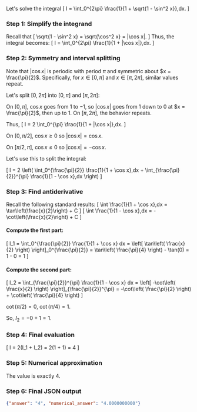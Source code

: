 Let's solve the integral
\[
I = \int_0^{2\pi} \frac{1}{1 + \sqrt{1 - \sin^2 x}}\,dx.
\]

### Step 1: Simplify the integrand

Recall that
\[
\sqrt{1 - \sin^2 x} = \sqrt{\cos^2 x} = |\cos x|.
\]
Thus, the integral becomes:
\[
I = \int_0^{2\pi} \frac{1}{1 + |\cos x|}\,dx.
\]

### Step 2: Symmetry and interval splitting

Note that $|\cos x|$ is periodic with period $\pi$ and symmetric about $x = \frac{\pi}{2}$. Specifically, for $x \in [0,\pi]$ and $x \in [\pi,2\pi]$, similar values repeat.

Let's split $[0,2\pi]$ into $[0,\pi]$ and $[\pi,2\pi]$:

On $[0, \pi]$, $\cos x$ goes from $1$ to $-1$, so $|\cos x|$ goes from $1$ down to $0$ at $x = \frac{\pi}{2}$, then up to $1$.
On $[\pi, 2\pi]$, the behavior repeats.

Thus,
\[
I = 2 \int_0^{\pi} \frac{1}{1 + |\cos x|}\,dx.
\]

On $[0, \pi/2]$, $\cos x \ge 0$ so $|\cos x| = \cos x$.

On $[\pi/2, \pi]$, $\cos x \le 0$ so $|\cos x| = -\cos x$.

Let's use this to split the integral:

\[
I = 2 \left( \int_0^{\frac{\pi}{2}} \frac{1}{1 + \cos x}\,dx + \int_{\frac{\pi}{2}}^{\pi} \frac{1}{1 - \cos x}\,dx \right)
\]

### Step 3: Find antiderivative

Recall the following standard results:
\[
\int \frac{1}{1 + \cos x}\,dx = \tan\left(\frac{x}{2}\right) + C
\]
\[
\int \frac{1}{1 - \cos x}\,dx = -\cot\left(\frac{x}{2}\right) + C
\]

#### Compute the first part:

\[
I_1 = \int_0^{\frac{\pi}{2}} \frac{1}{1 + \cos x} dx = \left[ \tan\left( \frac{x}{2} \right) \right]_0^{\frac{\pi}{2}}
= \tan\left( \frac{\pi}{4} \right) - \tan(0)
= 1 - 0 = 1
\]

#### Compute the second part:

\[
I_2 = \int_{\frac{\pi}{2}}^{\pi} \frac{1}{1 - \cos x} dx = \left[ -\cot\left( \frac{x}{2} \right) \right]_{\frac{\pi}{2}}^{\pi}
= -\cot\left( \frac{\pi}{2} \right) + \cot\left( \frac{\pi}{4} \right)
\]

$\cot(\pi/2) = 0$, $\cot(\pi/4) = 1$.

So, $I_2 = -0 + 1 = 1$.

### Step 4: Final evaluation

\[
I = 2(I_1 + I_2) = 2(1 + 1) = 4
\]

### Step 5: Numerical approximation

The value is exactly 4.

### Step 6: Final JSON output

```json
{"answer": "4", "numerical_answer": "4.0000000000"}
```